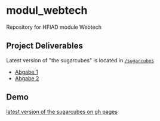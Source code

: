 # modul_webtech
Repository for HFIAD module Webtech

## Project Deliverables

Latest version of "the sugarcubes" is located in [`/sugarcubes`](https://github.com/AarKro/modul_webtech/tree/main/sugarcubes)

- [Abgabe 1](https://github.com/AarKro/modul_webtech/releases/tag/abgabe-1)
- [Abgabe 2](https://github.com/AarKro/modul_webtech/releases/tag/abgabe-2)


## Demo
[latest version of the sugarcubes on gh pages](https://aarkro.github.io/modul_webtech/sugarcubes/sugarcubes.html)
